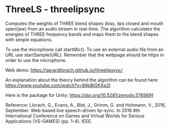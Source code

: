 # ThreeLS - threelipsync

Computes the weights of THREE blend shapes (kiss, lips closed and mouth open/jaw) from an audio stream in real-time. The algorithm calculates the energies of THREE frequency bands and maps them to the blend shapes with simple equations.

To use the microphone call startMic(). To use an external audio file from an URL use startSample(URL). Remember that the webpage should be https in order to use the microphone.

Web demo:
https://gerardllorach.github.io/threelipsync/

An explanation about the theory behind the algorithm can be found here:
https://www.youtube.com/watch?v=89pBiGKXpZI

Here is the package for Unity:
https://doi.org/10.5281/zenodo.5765691

Reference:
Llorach, G., Evans, A., Blat, J., Grimm, G. and Hohmann, V., 2016, September. Web-based live speech-driven lip-sync. In 2016 8th International Conference on Games and Virtual Worlds for Serious Applications (VS-GAMES) (pp. 1-4). IEEE.

